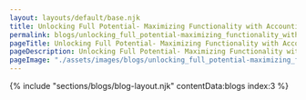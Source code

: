 ```yaml
---
layout: layouts/default/base.njk
title: Unlocking Full Potential- Maximizing Functionality with Accounting ERP 🚀💼
permalink: blogs/unlocking_full_potential-maximizing_functionality_with_accounting_erp.html
pageTitle: Unlocking Full Potential- Maximizing Functionality with Accounting ERP 🚀💼 | Finovers
pageDescription: Unlocking Full Potential- Maximizing Functionality with Accounting ERP 🚀💼
pageImage: "./assets/images/blogs/unlocking_full_potential-maximizing_functionality_with_accounting_erp.jpeg"
---
```


{% include "sections/blogs/blog-layout.njk" contentData:blogs index:3  %}